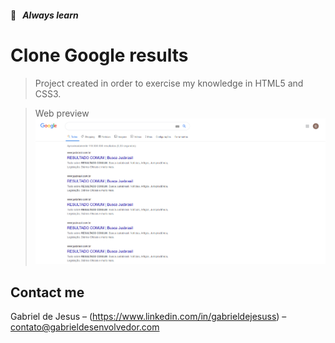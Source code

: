 #### 📒   _Always learn_

# Clone Google results
> Project created in order to exercise my knowledge in HTML5 and CSS3.

> Web preview
![](assets/web-preview.png)

## Contact me

Gabriel de Jesus – (https://www.linkedin.com/in/gabrieldejesuss) – contato@gabrieldesenvolvedor.com
